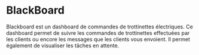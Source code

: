 # BlackBoard
 Blackboard est un dashboard de commandes de trottinettes électriques. Ce dashboard permet de suivre les commandes de trottinettes effectuées par les clients ou encore les messages que les clients vous envoient. Il permet également de visualiser les tâches en attente.
